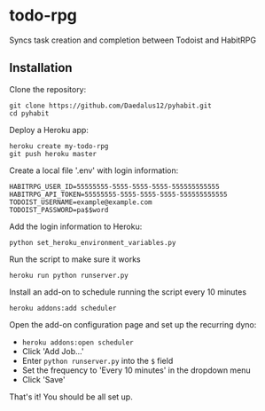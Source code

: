 todo-rpg
========
Syncs task creation and completion between Todoist and HabitRPG

Installation
------------

Clone the repository:


    git clone https://github.com/Daedalus12/pyhabit.git
    cd pyhabit
    
Deploy a Heroku app:


    heroku create my-todo-rpg
    git push heroku master
   

Create a local file '.env' with login information:


    HABITRPG_USER_ID=55555555-5555-5555-5555-555555555555
    HABITRPG_API_TOKEN=55555555-5555-5555-5555-555555555555
    TODOIST_USERNAME=example@example.com
    TODOIST_PASSWORD=pa$$word


Add the login information to Heroku:


    python set_heroku_environment_variables.py
    
    
Run the script to make sure it works


    heroku run python runserver.py
    
    
Install an add-on to schedule running the script every 10 minutes


    heroku addons:add scheduler


Open the add-on configuration page and set up the recurring dyno:

- `heroku addons:open scheduler`
- Click 'Add Job...'
- Enter `python runserver.py` into the `$` field
- Set the frequency to 'Every 10 minutes' in the  dropdown menu
- Click 'Save'
    
That's it! You should be all set up.